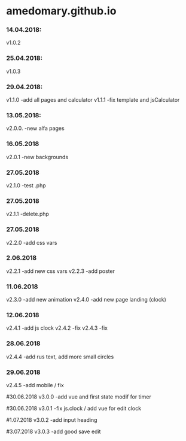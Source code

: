 # amedomary.github.io

### 14.04.2018:
v1.0.2

### 25.04.2018:
v1.0.3

### 29.04.2018:
v1.1.0 -add all pages and calculator
v1.1.1 -fix template and jsCalculator

### 13.05.2018:
v2.0.0. -new alfa pages

### 16.05.2018
v2.0.1 -new backgrounds

### 27.05.2018
v2.1.0 -test .php

### 27.05.2018
v2.1.1 -delete.php

### 27.05.2018
v2.2.0 -add css vars

### 2.06.2018
v2.2.1 -add new css vars
v2.2.3 -add poster

### 11.06.2018
v2.3.0 -add new animation
v2.4.0 -add new page landing (clock)

### 12.06.2018
v2.4.1 -add js clock
v2.4.2 -fix
v2.4.3 -fix

### 28.06.2018
v2.4.4 -add rus text, add more small circles

### 29.06.2018
v2.4.5 -add mobile / fix

#30.06.2018
v3.0.0 -add vue and first state modif for timer

#30.06.2018
v3.0.1 -fix js.clock / add vue for edit clock

#1.07.2018
v3.0.2 -add input heading

#3.07.2018
v3.0.3 -add good save edit